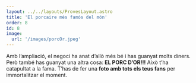 ```yaml
---
layout: ../../layouts/ProvesLayout.astro
title: 'El porcaire més famós del món'
order: 8
id: 8
image:
  url: '/images/porcOr.jpeg'
---
```


Amb l’ampliació, el negoci ha anat d’allò més bé i has guanyat molts diners. Però també has guanyat una altra cosa: **EL PORC D’OR!!!** Això t’ha catapultat a la fama. T’has de fer una **foto amb tots els teus fans** per immortalitzar el moment.
